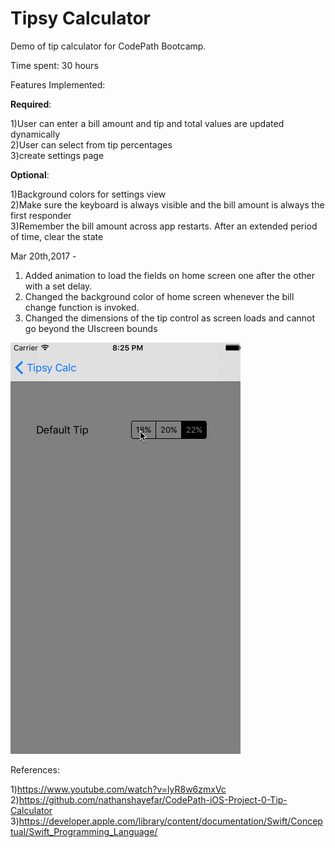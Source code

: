 # Tipsy Calculator

Demo of tip calculator for CodePath Bootcamp.

Time spent: 30 hours

Features Implemented:

  <b>Required</b>: 
  
  1)User can enter a bill amount and tip and total values are updated dynamically<br>
  2)User can select from tip percentages<br>
  3)create settings page
  
  <b>Optional</b>: 
  
  1)Background colors for settings view<br>
  2)Make sure the keyboard is always visible and the bill amount is always the first responder<br>
  3)Remember the bill amount across app restarts. After an extended period of time, clear the state<br>
  
  Mar 20th,2017 -
  
  1) Added animation to load the fields on home screen one after the other with a set delay.<br>
  2) Changed the background color of home screen whenever the bill change function is invoked.<br>
  3) Changed the dimensions of the tip control as screen loads and cannot go beyond the UIscreen bounds
  
   
        
   ![alt tag](https://github.com/onlynaresh/TipsyCalculator/blob/master/TipysCalcV1.1.gif) 

References:

1)https://www.youtube.com/watch?v=lyR8w6zmxVc<br>
2)https://github.com/nathanshayefar/CodePath-iOS-Project-0-Tip-Calculator<br>
3)https://developer.apple.com/library/content/documentation/Swift/Conceptual/Swift_Programming_Language/

